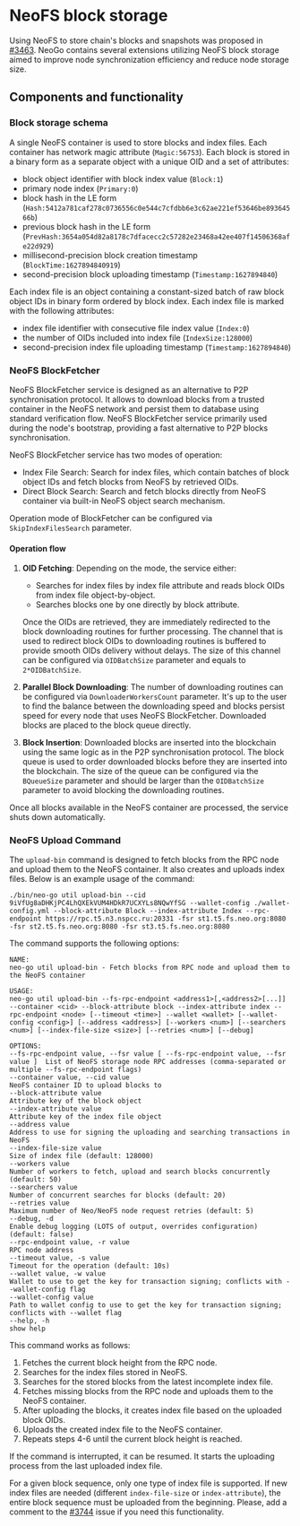 # NeoFS block storage

Using NeoFS to store chain's blocks and snapshots was proposed in
[#3463](https://github.com/neo-project/neo/issues/3463). NeoGo contains several
extensions utilizing NeoFS block storage aimed to improve node synchronization
efficiency and reduce node storage size.

## Components and functionality

### Block storage schema

A single NeoFS container is used to store blocks and index files. Each container
has network magic attribute (`Magic:56753`). Each block is stored in a binary 
form as a separate object with a unique OID and a set of attributes:
 - block object identifier with block index value (`Block:1`)
 - primary node index (`Primary:0`)
 - block hash in the LE form (`Hash:5412a781caf278c0736556c0e544c7cfdbb6e3c62ae221ef53646be89364566b`)
 - previous block hash in the LE form (`PrevHash:3654a054d82a8178c7dfacecc2c57282e23468a42ee407f14506368afe22d929`)
 - millisecond-precision block creation timestamp (`BlockTime:1627894840919`)
 - second-precision block uploading timestamp (`Timestamp:1627894840`)

Each index file is an object containing a constant-sized batch of raw block object
IDs in binary form ordered by block index. Each index file is marked with the
following attributes:
 - index file identifier with consecutive file index value (`Index:0`)
 - the number of OIDs included into index file (`IndexSize:128000`)
 - second-precision index file uploading timestamp (`Timestamp:1627894840`)

### NeoFS BlockFetcher

NeoFS BlockFetcher service is designed as an alternative to P2P synchronisation
protocol. It allows to download blocks from a trusted container in the NeoFS network
and persist them to database using standard verification flow. NeoFS BlockFetcher
service primarily used during the node's bootstrap, providing a fast alternative to
P2P blocks synchronisation.

NeoFS BlockFetcher service has two modes of operation:
- Index File Search: Search for index files, which contain batches of block object
  IDs and fetch blocks from NeoFS by retrieved OIDs.
- Direct Block Search: Search and fetch blocks directly from NeoFS container via
  built-in NeoFS object search mechanism.

Operation mode of BlockFetcher can be configured via `SkipIndexFilesSearch`
parameter.

#### Operation flow

1. **OID Fetching**:
    Depending on the mode, the service either:
   - Searches for index files by index file attribute and reads block OIDs from index
     file object-by-object.
   - Searches blocks one by one directly by block attribute.

   Once the OIDs are retrieved, they are immediately redirected to the 
   block downloading routines for further processing. The channel that 
   is used to redirect block OIDs to downloading routines is buffered 
   to provide smooth OIDs delivery without delays. The size of this channel 
   can be configured via `OIDBatchSize` parameter and equals to `2*OIDBatchSize`.
2. **Parallel Block Downloading**:
   The number of downloading routines can be configured via 
   `DownloaderWorkersCount` parameter. It's up to the user to find the 
   balance between the downloading speed and blocks persist speed for every 
   node that uses NeoFS BlockFetcher. Downloaded blocks are placed to the
   block queue directly.
3. **Block Insertion**:
   Downloaded blocks are inserted into the blockchain using the same logic
   as in the P2P synchronisation protocol. The block queue is used to order 
   downloaded blocks before they are inserted into the blockchain. The 
   size of the queue can be configured via the `BQueueSize` parameter 
   and should be larger than the `OIDBatchSize` parameter to avoid blocking
   the downloading routines.

Once all blocks available in the NeoFS container are processed, the service
shuts down automatically.

### NeoFS Upload Command
The `upload-bin` command is designed to fetch blocks from the RPC node and upload 
them to the NeoFS container.
It also creates and uploads index files. Below is an example usage of the command:

```shell
./bin/neo-go util upload-bin --cid 9iVfUg8aDHKjPC4LhQXEkVUM4HDkR7UCXYLs8NQwYfSG --wallet-config ./wallet-config.yml --block-attribute Block --index-attribute Index --rpc-endpoint https://rpc.t5.n3.nspcc.ru:20331 -fsr st1.t5.fs.neo.org:8080 -fsr st2.t5.fs.neo.org:8080 -fsr st3.t5.fs.neo.org:8080
```
The command supports the following options:
```
NAME:
neo-go util upload-bin - Fetch blocks from RPC node and upload them to the NeoFS container

USAGE:
neo-go util upload-bin --fs-rpc-endpoint <address1>[,<address2>[...]] --container <cid> --block-attribute block --index-attribute index --rpc-endpoint <node> [--timeout <time>] --wallet <wallet> [--wallet-config <config>] [--address <address>] [--workers <num>] [--searchers <num>] [--index-file-size <size>] [--retries <num>] [--debug]

OPTIONS:
--fs-rpc-endpoint value, --fsr value [ --fs-rpc-endpoint value, --fsr value ]  List of NeoFS storage node RPC addresses (comma-separated or multiple --fs-rpc-endpoint flags)
--container value, --cid value                                                 NeoFS container ID to upload blocks to
--block-attribute value                                                        Attribute key of the block object
--index-attribute value                                                        Attribute key of the index file object
--address value                                                                Address to use for signing the uploading and searching transactions in NeoFS
--index-file-size value                                                        Size of index file (default: 128000)
--workers value                                                                Number of workers to fetch, upload and search blocks concurrently (default: 50)
--searchers value                                                              Number of concurrent searches for blocks (default: 20)
--retries value                                                                Maximum number of Neo/NeoFS node request retries (default: 5)
--debug, -d                                                                    Enable debug logging (LOTS of output, overrides configuration) (default: false)
--rpc-endpoint value, -r value                                                 RPC node address
--timeout value, -s value                                                      Timeout for the operation (default: 10s)
--wallet value, -w value                                                       Wallet to use to get the key for transaction signing; conflicts with --wallet-config flag
--wallet-config value                                                          Path to wallet config to use to get the key for transaction signing; conflicts with --wallet flag
--help, -h                                                                     show help
```

This command works as follows:
1. Fetches the current block height from the RPC node.
2. Searches for the index files stored in NeoFS.
3. Searches for the stored blocks from the latest incomplete index file. 
4. Fetches missing blocks from the RPC node and uploads them to the NeoFS container.
5. After uploading the blocks, it creates index file based on the uploaded block OIDs. 
6. Uploads the created index file to the NeoFS container.
7. Repeats steps 4-6 until the current block height is reached.

If the command is interrupted, it can be resumed. It starts the uploading process
from the last uploaded index file. 

For a given block sequence, only one type of index file is supported. If new index 
files are needed (different `index-file-size` or `index-attribute`), the entire 
block sequence must be uploaded from the beginning. Please, add a comment to the 
[#3744](https://github.com/nspcc-dev/neo-go/issues/3744) issue if you need this
functionality.